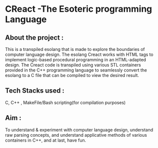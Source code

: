 # CReact -The Esoteric programming Language

## About the project :

This is a transpiled esolang that is made to explore the boundaries of computer language design. The esolang Creact works with HTML tags to implement logic-based procedural programming in an HTML-adapted design. The Creact code is transpiled using various STL containers provided in the C++ programming language to seamlessly convert the esolang to a C file that can be compiled to view the desired result.

## Tech Stacks used :

C, C++ , MakeFile/Bash scripting(for compilation purposes)

## Aim :

To understand & experiment with computer language design, understand raw parsing concepts, and understand applicative methods of various containers in C++, and at last, have fun.

